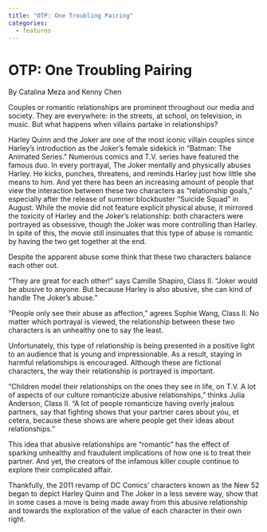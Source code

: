 ```yaml
---
title: "OTP: One Troubling Pairing"
categories:
  - features
---
```


# OTP: One Troubling Pairing

By Catalina Meza and Kenny Chen

Couples or romantic relationships are prominent throughout our media and
society. They are everywhere: in the streets, at school, on television,
in music. But what happens when villains partake in relationships?

Harley Quinn and the Joker are one of the most iconic villain couples
since Harley’s introduction as the Joker’s female sidekick in “Batman:
The Animated Series.” Numerous comics and T.V. series have featured the
famous duo. In every portrayal, The Joker mentally and physically abuses
Harley. He kicks, punches, threatens, and reminds Harley just how little
she means to him. And yet there has been an increasing amount of people
that view the interaction between these two characters as “relationship
goals,” especially after the release of summer blockbuster “Suicide
Squad” in August. While the movie did not feature explicit physical
abuse, it mirrored the toxicity of Harley and the Joker’s relationship:
both characters were portrayed as obsessive, though the Joker was more
controlling than Harley. In spite of this, the movie still insinuates
that this type of abuse is romantic by having the two get together at
the end.

Despite the apparent abuse some think that these two characters balance
each other out.

“They are great for each other!” says Camille Shapiro, Class II. “Joker
would be abusive to anyone. But because Harley is also abusive, she can
kind of handle The Joker’s abuse.”

“People only see their abuse as affection,” agrees Sophie Wang, Class
II. No matter which portrayal is viewed, the relationship between these
two characters is an unhealthy one to say the least.

Unfortunately, this type of relationship is being presented in a
positive light to an audience that is young and impressionable. As a
result, staying in harmful relationships is encouraged. Although these
are fictional characters, the way their relationship is portrayed is
important.

“Children model their relationships on the ones they see in life, on
T.V. A lot of aspects of our culture romanticize abusive relationships,”
thinks Julia Anderson, Class II. “A lot of people romanticize having
overly jealous partners, say that fighting shows that your partner cares
about you, et cetera, because these shows are where people get their
ideas about relationships.”

This idea that abusive relationships are “romantic” has the effect of
sparking unhealthy and fraudulent implications of how one is to treat
their partner. And yet, the creators of the infamous killer couple
continue to explore their complicated affair.

Thankfully, the 2011 revamp of DC Comics’ characters known as the New 52
began to depict Harley Quinn and The Joker in a less severe way, show
that in some cases a move is being made away from this abusive
relationship and towards the exploration of the value of each character
in their own right.
